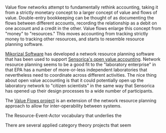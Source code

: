 Value flow networks attempt to fundamentally rethink accounting, taking it from a strictly monetary concept to a larger concept of value and flows of value.  Double-entry bookkeeping can be thought of as documenting the flows between different accounts, recording the relationship as a debit on one account and a credit in the other.  Value flows enlarge this concept from "money" to "resources."  This moves accounting from tracking strictly money to tracking other resources, and starts to resemble resource planning software.

[Mikorizal Software](http://mikorizal.org/about.html) has developed a network resource planning software that has been used to support [Sensorica's open value accounting](http://www.sensorica.co/value-networks).  Network resource planning seems to be a good fit to the "laboratory enterprise" in that EPA has a number of more-or-less independent laboratories that nevertheless need to coordinate across different activities.  The nice thing about open value accounting is that it could potentially open up the laboratory network to "citizen scientists" in the same way that Sensorica has opened up their design processes to a wide number of participants.  

The [Value Flows project](https://www.valueflo.ws) is an extension of the network resource planning approach to allow for inter-operability between systems.  

The Resource-Event-Actor vocabulary that underlies the 

There are several applied category theory projects that seem 
